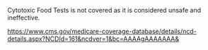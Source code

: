 Cytotoxic Food Tests is not covered as it is considered unsafe and ineffective.

https://www.cms.gov/medicare-coverage-database/details/ncd-details.aspx?NCDId=161&ncdver=1&bc=AAAAgAAAAAAA&
